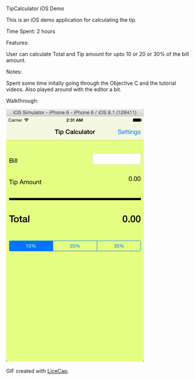 TipCalculator iOS Demo

This is an iOS demo application for calculating the tip.

Time Spent: 2 hours


Features:

User can calculate Total and Tip amount for upto  10 or 20 or 30% of the bill amount.

Notes:

Spent some time initally going through the Objective C and the tutorial videos.
Also played around with the editor a bit.



Walkthrough:

![Video Walkthrough](anim_tipcalculator_demo.gif)

GIF created with [LiceCap](http://www.cockos.com/licecap/).



